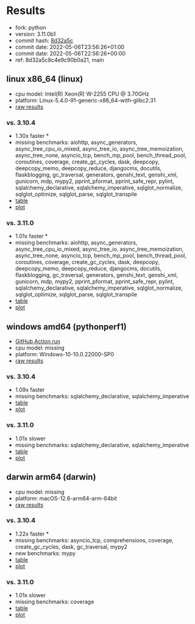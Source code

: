 # Results

- fork: python
- version: 3.11.0b1
- commit hash: [8d32a5c](https://github.com/python/cpython/commit/8d32a5c)
- commit date: 2022-05-06T23:56:26+01:00
- commit date: 2022-05-06T22:56:26+00:00
- ref: 8d32a5c8c4e9c90b0a21, main

## linux x86_64 (linux)

- cpu model: Intel(R) Xeon(R) W-2255 CPU @ 3.70GHz
- platform: Linux-5.4.0-91-generic-x86_64-with-glibc2.31
- [raw results](bm-20220506-linux-x86_64-python-main-3.11.0b1-8d32a5c.json)

### vs. 3.10.4

- 1.30x faster \*
- missing benchmarks: aiohttp, async_generators, async_tree_cpu_io_mixed, async_tree_io, async_tree_memoization, async_tree_none, asyncio_tcp, bench_mp_pool, bench_thread_pool, coroutines, coverage, create_gc_cycles, dask, deepcopy, deepcopy_memo, deepcopy_reduce, djangocms, docutils, flaskblogging, gc_traversal, generators, genshi_text, genshi_xml, gunicorn, mdp, mypy2, pprint_pformat, pprint_safe_repr, pylint, sqlalchemy_declarative, sqlalchemy_imperative, sqlglot_normalize, sqlglot_optimize, sqlglot_parse, sqlglot_transpile
- [table](bm-20220506-linux-x86_64-python-main-3.11.0b1-8d32a5c-vs-3.10.4.md)
- [plot](bm-20220506-linux-x86_64-python-main-3.11.0b1-8d32a5c-vs-3.10.4.png)

### vs. 3.11.0

- 1.01x faster \*
- missing benchmarks: aiohttp, async_generators, async_tree_cpu_io_mixed, async_tree_io, async_tree_memoization, async_tree_none, asyncio_tcp, bench_mp_pool, bench_thread_pool, coroutines, coverage, create_gc_cycles, dask, deepcopy, deepcopy_memo, deepcopy_reduce, djangocms, docutils, flaskblogging, gc_traversal, generators, genshi_text, genshi_xml, gunicorn, mdp, mypy2, pprint_pformat, pprint_safe_repr, pylint, sqlalchemy_declarative, sqlalchemy_imperative, sqlglot_normalize, sqlglot_optimize, sqlglot_parse, sqlglot_transpile
- [table](bm-20220506-linux-x86_64-python-main-3.11.0b1-8d32a5c-vs-3.11.0.md)
- [plot](bm-20220506-linux-x86_64-python-main-3.11.0b1-8d32a5c-vs-3.11.0.png)

## windows amd64 (pythonperf1)

- [GitHub Action run](https://github.com/faster-cpython/benchmarking/actions/runs/4483411100)
- cpu model: missing
- platform: Windows-10-10.0.22000-SP0
- [raw results](bm-20220506-pythonperf1-amd64-python-8d32a5c8c4e9c90b0a21-3.11.0b1-8d32a5c.json)

### vs. 3.10.4

- 1.09x faster
- missing benchmarks: sqlalchemy_declarative, sqlalchemy_imperative
- [table](bm-20220506-pythonperf1-amd64-python-8d32a5c8c4e9c90b0a21-3.11.0b1-8d32a5c-vs-3.10.4.md)
- [plot](bm-20220506-pythonperf1-amd64-python-8d32a5c8c4e9c90b0a21-3.11.0b1-8d32a5c-vs-3.10.4.png)

### vs. 3.11.0

- 1.01x slower
- missing benchmarks: sqlalchemy_declarative, sqlalchemy_imperative
- [table](bm-20220506-pythonperf1-amd64-python-8d32a5c8c4e9c90b0a21-3.11.0b1-8d32a5c-vs-3.11.0.md)
- [plot](bm-20220506-pythonperf1-amd64-python-8d32a5c8c4e9c90b0a21-3.11.0b1-8d32a5c-vs-3.11.0.png)

## darwin arm64 (darwin)

- cpu model: missing
- platform: macOS-12.6-arm64-arm-64bit
- [raw results](bm-20220506-darwin-arm64-python-8d32a5c8c4e9c90b0a21-3.11.0b1-8d32a5c.json)

### vs. 3.10.4

- 1.22x faster \*
- missing benchmarks: asyncio_tcp, comprehensions, coverage, create_gc_cycles, dask, gc_traversal, mypy2
- new benchmarks: mypy
- [table](bm-20220506-darwin-arm64-python-8d32a5c8c4e9c90b0a21-3.11.0b1-8d32a5c-vs-3.10.4.md)
- [plot](bm-20220506-darwin-arm64-python-8d32a5c8c4e9c90b0a21-3.11.0b1-8d32a5c-vs-3.10.4.png)

### vs. 3.11.0

- 1.01x slower
- missing benchmarks: coverage
- [table](bm-20220506-darwin-arm64-python-8d32a5c8c4e9c90b0a21-3.11.0b1-8d32a5c-vs-3.11.0.md)
- [plot](bm-20220506-darwin-arm64-python-8d32a5c8c4e9c90b0a21-3.11.0b1-8d32a5c-vs-3.11.0.png)

